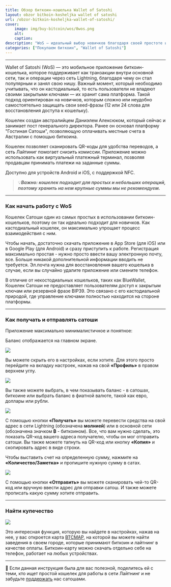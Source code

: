 ```yaml
---
title: Обзор биткоин-кошелька Wallet of Satoshi
layout: obzor bitkoin-kosheljka wallet of satoshi
url: /obzor-bitkoin-kosheljka-wallet-of-satoshi/
cover:
    image: img/buy-bitcoin/wos/0wos.png
    alt: 
    caption: 
description: "WoS — идеальный выбор новичков благодаря своей простоте и удобству. Долгое время этот кошелек был самым популярным и загружаемым среди кошельков, поддерживающих сеть Lightning (LN)."
categories: ["Покупаем биткоин", "Wallet of Satoshi"]
---
```


-----

Wallet of Satoshi (WoS) — это мобильное приложение биткоин-кошелька, которое поддерживает как транзакции внутри основной сети, так и операции через сеть Lightning, благодаря чему он стал популярным и занял свою нишу. Важный момент, который необходимо учитывать, что он кастодиальный, то есть пользователи не владеют своими закрытыми ключами — их хранит сама платформа. Такой подход ориентирован на новичков, которым сложно или неудобно самостоятельно защищать свои seed-фразы (12 или 24 слова для восстановления доступа к кошельку).

Кошелек создан австралийцем Даниэлем Алексюком, который сейчас и занимает пост генерального директора. Ранее он основал платформу "Гостиная Сатоши", позволяющую оплачивать местные счета в Австралии с помощью биткоина.

Кошелек позволяет сканировать QR-коды для удобства переводов, а сеть Лайтиниг помогает снизить комиссии. Приложение можно использовать как виртуальный платежный терминал, позволяя продавцам принимать платежи на заданные суммы.

Доступно для устройств Android и iOS, с поддержкой NFC.

>💡***Важно: кошелек подходит для простых и небольших операций, поэтому хранить на нем крупные суммы мы не рекомендуем.***

-----

### <h3>Как начать работу с WoS</h3>

Кошелек Сатоши один из самых простых в использовании биткоин-кошельков, поэтому он так идеально подходит для новичков. Как кастодиальный кошелек, он максимально упрощает процесс взаимодействия с ним.

Чтобы начать, достаточно скачать приложение в App Store (для iOS) или в Google Play (для Android) и сразу приступить к работе. Регистрация максимально простая - нужно просто ввести вашу электронную почту, все. Больше никакой дополнительной информации вводить не требуется. Эл.почта нужна для восстановления вашего кошелька в случае, если вы случайно удалите приложение или смените телефон.

В отличие от некостодиальных кошельков, таких как BlueWallet, Кошелек Сатоши не предоставляет пользователям доступ к закрытым ключам или резервной фразе BIP39. Это связано с его кастодиальной природой, где управление ключами полностью находится на стороне платформы.

-----

### <h3>Как получать и отправлять сатоши</h3>

Приложение максимально минималистичное и понятное:

Баланс отображается на главном экране. 

![](/img/buy-bitcoin/wos/1wos.png "")

Вы можете скрыть его в настройках, если хотите. Для этого просто перейдите на вкладку настроек, нажав на свой **«Профиль»** в правом верхнем углу.

![](/img/buy-bitcoin/wos/2wos.png "")

Вы также можете выбрать, в чем показывать баланс - в сатошах, биткоине или выбрать баланс в фиатной валюте, такой как евро, доллары или рубли.

![](/img/buy-bitcoin/wos/3wos.png "")


С помощью кнопки **«Получать»** вы можете перевести средства на свой адрес в сети Lightning (обозначена **молнией**) или в основной сети (обозначена значком **₿** - биткоином). Все, что вам нужно сделать, это показать QR-код вашего адреса получателю, чтобы он мог отправить сатоши. Вы также можете тапнуть на QR-код или кнопку **«Копия»** и скопировать адрес в виде строки.

Чтобы выставить счет на определенную сумму, нажмите на **«Количество/Заметка»** и пропишите нужную сумму в сатах.

![](/img/buy-bitcoin/wos/4wos.png "")

С помощью кнопки **«Отправить»** вы можете сканировать чей-то QR-код или вручную ввести адрес для отправки сатош. И также можете прописать какую сумму хотите отправить.

-----

### <h3>Найти купечество</h3>

![](/img/buy-bitcoin/wos/5wos.png "")

Это интересная функция, которую вы найдете в настройках, нажав на нее, у вас откроется карта [BTCMAP](https://btcmap.org/), на которой вы можете найти заведения в своем городе, которые принимают биткоин и лайтнинг в качестве оплаты. Биткоин-карту можно скачать отдельно себе на телефон, работает на любых устройствах.

-----

👋 Если данная инструкция была для вас полезной, поделитесь ей с теми, кто ищет простой кошелек для работы в сети Лайтнинг и не забудьте [поддержать](/donation/) нас сатошами.
